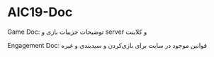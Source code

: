 # AIC19-Doc

Game Doc: 
توضیحات جزییات بازی و server و کلاینت

Engagement Doc:
قوانین موجود در سایت برای بازی‌کردن و سیدبندی و غیره
